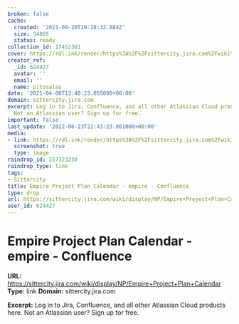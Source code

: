 ```yaml
---
broken: false
cache:
  created: '2021-09-20T19:28:32.884Z'
  size: 34865
  status: ready
collection_id: 17452361
cover: https://rdl.ink/render/https%3A%2F%2Fsittercity.jira.com%2Fwiki%2Fdisplay%2FNP%2FEmpire%2BProject%2BPlan%2BCalendar
creator_ref:
  _id: 624427
  avatar: ''
  email: ''
  name: pitosalas
date: '2021-04-06T13:40:23.055000+00:00'
domain: sittercity.jira.com
excerpt: Log in to Jira, Confluence, and all other Atlassian Cloud products here.
  Not an Atlassian user? Sign up for free.
important: false
last_update: '2022-06-23T22:43:23.861000+00:00'
media:
- link: https://rdl.ink/render/https%3A%2F%2Fsittercity.jira.com%2Fwiki%2Fdisplay%2FNP%2FEmpire%2BProject%2BPlan%2BCalendar
  screenshot: true
  type: image
raindrop_id: 257323230
raindrop_type: link
tags:
- Sittercity
title: Empire Project Plan Calendar - empire - Confluence
type: drop
url: https://sittercity.jira.com/wiki/display/NP/Empire+Project+Plan+Calendar
user_id: 624427
---
```


# Empire Project Plan Calendar - empire - Confluence

**URL:** https://sittercity.jira.com/wiki/display/NP/Empire+Project+Plan+Calendar
**Type:** link
**Domain:** sittercity.jira.com

**Excerpt:** Log in to Jira, Confluence, and all other Atlassian Cloud products here. Not an Atlassian user? Sign up for free.
